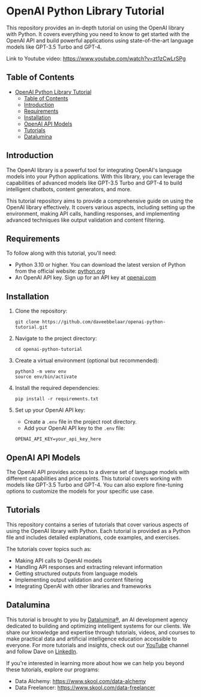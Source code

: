 # OpenAI Python Library Tutorial

This repository provides an in-depth tutorial on using the OpenAI library with Python. It covers everything you need to know to get started with the OpenAI API and build powerful applications using state-of-the-art language models like GPT-3.5 Turbo and GPT-4.

Link to Youtube video: https://www.youtube.com/watch?v=zt1zCwLrSPg

## Table of Contents

- [OpenAI Python Library Tutorial](#openai-python-library-tutorial)
  - [Table of Contents](#table-of-contents)
  - [Introduction](#introduction)
  - [Requirements](#requirements)
  - [Installation](#installation)
  - [OpenAI API Models](#openai-api-models)
  - [Tutorials](#tutorials)
  - [Datalumina](#datalumina)

## Introduction

The OpenAI library is a powerful tool for integrating OpenAI's language models into your Python applications. With this library, you can leverage the capabilities of advanced models like GPT-3.5 Turbo and GPT-4 to build intelligent chatbots, content generators, and more.

This tutorial repository aims to provide a comprehensive guide on using the OpenAI library effectively. It covers various aspects, including setting up the environment, making API calls, handling responses, and implementing advanced techniques like output validation and content filtering.

## Requirements

To follow along with this tutorial, you'll need:

- Python 3.10 or higher. You can download the latest version of Python from the official website: [python.org](https://www.python.org)
- An OpenAI API key. Sign up for an API key at [openai.com](https://www.openai.com)

## Installation

1. Clone the repository:
   ```
   git clone https://github.com/daveebbelaar/openai-python-tutorial.git
   ```

2. Navigate to the project directory:
   ```
   cd openai-python-tutorial
   ```

3. Create a virtual environment (optional but recommended):
   ```
   python3 -m venv env
   source env/bin/activate
   ```

4. Install the required dependencies:
   ```
   pip install -r requirements.txt
   ```

5. Set up your OpenAI API key:
   - Create a `.env` file in the project root directory.
   - Add your OpenAI API key to the `.env` file:
   ```
   OPENAI_API_KEY=your_api_key_here
   ```

## OpenAI API Models

The OpenAI API provides access to a diverse set of language models with different capabilities and price points. This tutorial covers working with models like GPT-3.5 Turbo and GPT-4. You can also explore fine-tuning options to customize the models for your specific use case.

## Tutorials

This repository contains a series of tutorials that cover various aspects of using the OpenAI library with Python. Each tutorial is provided as a Python file and includes detailed explanations, code examples, and exercises.

The tutorials cover topics such as:

- Making API calls to OpenAI models
- Handling API responses and extracting relevant information
- Getting structured outputs from language models
- Implementing output validation and content filtering
- Integrating OpenAI with other libraries and frameworks

## Datalumina

This tutorial is brought to you by [Datalumina®](https://datalumina.com), an AI development agency dedicated to building and optimizing intelligent systems for our clients. We share our knowledge and expertise through tutorials, videos, and courses to make practical data and artificial intelligence education accessible to everyone. For more tutorials and insights, check out our [YouTube](https://www.youtube.com/@daveebbelaar) channel and follow Dave on [LinkedIn](https://www.linkedin.com/in/daveebbelaar/).

If you're interested in learning more about how we can help you beyond these tutorials, explore our programs:

- Data Alchemy: https://www.skool.com/data-alchemy
- Data Freelancer: https://www.skool.com/data-freelancer
